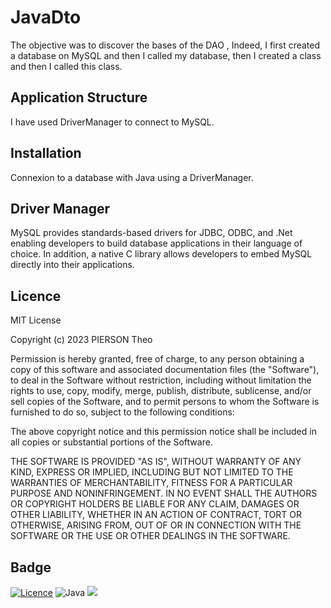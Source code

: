 # JavaDto

The objective was to discover the bases of the DAO , Indeed, I first created a database on MySQL and then I called my database, then I created a class and then I called this class. 

## Application Structure

I have used DriverManager to connect to MySQL.

## Installation

Connexion to a database with Java using a DriverManager.

## Driver Manager

MySQL provides standards-based drivers for JDBC, ODBC, and .Net enabling developers to build database applications in their language of choice. In addition, a native C library allows developers to embed MySQL directly into their applications.

## Licence

MIT License

Copyright (c) 2023 PIERSON Theo

Permission is hereby granted, free of charge, to any person obtaining a copy
of this software and associated documentation files (the "Software"), to deal
in the Software without restriction, including without limitation the rights
to use, copy, modify, merge, publish, distribute, sublicense, and/or sell
copies of the Software, and to permit persons to whom the Software is
furnished to do so, subject to the following conditions:

The above copyright notice and this permission notice shall be included in all
copies or substantial portions of the Software.

THE SOFTWARE IS PROVIDED "AS IS", WITHOUT WARRANTY OF ANY KIND, EXPRESS OR
IMPLIED, INCLUDING BUT NOT LIMITED TO THE WARRANTIES OF MERCHANTABILITY,
FITNESS FOR A PARTICULAR PURPOSE AND NONINFRINGEMENT. IN NO EVENT SHALL THE
AUTHORS OR COPYRIGHT HOLDERS BE LIABLE FOR ANY CLAIM, DAMAGES OR OTHER
LIABILITY, WHETHER IN AN ACTION OF CONTRACT, TORT OR OTHERWISE, ARISING FROM,
OUT OF OR IN CONNECTION WITH THE SOFTWARE OR THE USE OR OTHER DEALINGS IN THE
SOFTWARE.

## Badge
[![Licence](https://img.shields.io/github/license/Ileriayo/markdown-badges?style=for-the-badge)](./LICENSE)
![Java](https://img.shields.io/badge/java-%23ED8B00.svg?style=for-the-badge&logo=openjdk&logoColor=white)
<img src="https://img.shields.io/badge/MySQL-005C84?style=for-the-badge&logo=mysql&logoColor=white"/>
